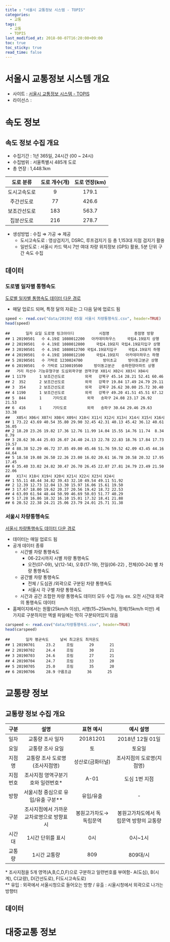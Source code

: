 ```yaml
---
title : "서울시 교통정보 시스템 - TOPIS"
categories: 
  - 교통
tags:
  - 교통
  - TOPIS
last_modified_at: 2018-08-07T16:20:00+09:00
toc: true
toc_sticky: true
read_time: false
---
```


서울시 교통정보 시스템 개요
===========================

-   사이트 : [서울시 교통정보 시스템 - TOPIS](http://topis.seoul.go.kr/refRoom/openRefRoom_1.do)
-   라이선스 :

속도 정보
=========

속도 정보 수집 개요
-------------------

-   수집기간 : 1년 365일, 24시간 (00 ~ 24시)
-   수집범위 : 서울특별시 485개 도로
-   총 연장 : 1,448.1km

|   도로 분류  | 도로 개수(개) | 도로 연장(km) |
|:------------:|:-------------:|:-------------:|
| 도시고속도로 |       9       |     179.1     |
|  주간선도로  |       77      |     426.6     |
| 보조간선도로 |      183      |     563.7     |
|  집분산도로  |      216      |     278.7     |

-   생성방법 : 수집 ⇒ 가공 ⇒ 제공
    -   도시고속도로 : 영상검지기, DSRC, 루프검지기 등 총 1,153대 지점 검지기 활용
    -   일반도로 : 서울시 카드 택시 7만 여대 차량 위치정보 (GPS) 활용, 5분 단위 구간 속도 수집

데이터
------

### 도로별 일자별 통행속도

[도로별 일자별 통행속도 데이터 다운 경로](http://topis.seoul.go.kr/refRoom/openRefRoom_1_2.do)

-   매달 업로드 되며, 특정 달의 자료는 그 다음 달에 업로드 됨

``` r
speed <- read.csv("data/2019년 05월 서울시 차량통행속도.csv", header=TRUE)
head(speed)
```

    ##       일자 요일 도로명 링크아이디           시점명           종점명 방향
    ## 1 20190501   수 4.19로 1080012200   아카데미하우스     국립4.19묘지 상행
    ## 2 20190501   수 4.19로 1080012800     국립4.19묘지 국립4.19묘지입구 상행
    ## 3 20190501   수 4.19로 1080012700 국립4.19묘지입구     국립4.19묘지 하행
    ## 4 20190501   수 4.19로 1080012100     국립4.19묘지   아카데미하우스 하행
    ## 5 20190501   수 가락로 1230024700         방이초교     방이동고분군 상행
    ## 6 20190501   수 가락로 1230019500     방이동고분군   송파한양아파트 상행
    ##   거리 차선수 기능유형구분 도심외곽구분 권역구분 X01시 X02시 X03시 X04시
    ## 1 1179      1 보조간선도로         외곽   강북구 45.14 28.21 52.41 60.46
    ## 2  352      2 보조간선도로         외곽   강북구 19.84 17.49 24.79 29.11
    ## 3  354      2 보조간선도로         외곽   강북구 26.62 30.00 25.72 30.40
    ## 4 1190      1 보조간선도로         외곽   강북구 49.20 41.51 45.51 67.12
    ## 5  844      1     기타도로         외곽   송파구 24.08 23.17 26.92 21.53
    ## 6  416      1     기타도로         외곽   송파구 30.64 29.46 29.63 33.38
    ##   X05시 X06시 X07시 X08시 X09시 X10시 X11시 X12시 X13시 X14시 X15시 X16시
    ## 1 73.22 43.69 40.54 35.80 29.90 32.45 42.31 40.13 45.42 36.12 40.61 36.05
    ## 2 18.20 23.26 19.82 17.36 12.76 11.99 14.04 15.55 14.76 11.74  8.34  8.79
    ## 3 28.62 30.44 25.03 26.07 24.40 24.13 22.78 22.83 18.76 17.84 17.73 19.57
    ## 4 88.38 52.29 46.72 37.85 49.00 45.46 51.76 59.52 42.09 43.45 44.16 44.64
    ## 5 18.58 19.08 26.50 22.26 23.00 16.02 20.61 16.78 20.58 20.32 17.95 17.45
    ## 6 35.40 33.02 24.82 30.47 26.70 26.45 22.07 27.81 24.79 23.49 21.50 22.06
    ##   X17시 X18시 X19시 X20시 X21시 X22시 X23시 X24시
    ## 1 55.11 48.44 34.82 39.43 32.10 49.54 49.11 51.92
    ## 2 12.39 12.73 12.04 13.30 15.97 16.06 15.61 19.50
    ## 3 17.67 18.00 19.62 20.37 20.56 19.42 18.72 22.53
    ## 4 63.09 61.94 48.44 50.99 46.69 50.03 51.77 40.29
    ## 5 17.28 16.86 18.32 16.10 15.01 17.32 18.41 21.88
    ## 6 20.52 22.38 24.21 25.06 23.79 24.01 25.71 31.38

### 서울시 차량통행속도

[서울시 차량통행속도 데이터 다운 경로](http://topis.seoul.go.kr/refRoom/openRefRoom_1_3.do)

-   데이터는 매일 업로드 됨
-   공개 데이터 종류
    -   시간별 차량 통행속도
        -   06-22시까지 시별 차량 통행속도
        -   오전(07-09), 낮(12-14), 오후(17-19), 전일(06-22) , 전체(00-24) 별 차량 통행속도
    -   공간별 차량 통행속도
        -   전체 / 도심권 /외곽으로 구분된 차량 통행속도
        -   서울시 각 구별 차량 통행속도
    -   시간과 공간 조합한 차량 통행속도 데이터 모두 수집 가능 ex. 오전 시간대 외곽의 통행속도 데이터
-   홈페이지에서는 원활(25km/h 이상), 서행(15~25km/h), 정체(15km/h 미만) 세 가지로 구분하지만 엑셀 파일에는 딱히 구분되어있지 않음

``` r
carspeed <- read.csv("data/차량통행속도.csv", header=TRUE)
head(carspeed)
```

    ##       일자 평균속도     날씨 최고온도 최저온도
    ## 1 20190701     23.2     흐림       29       21
    ## 2 20190702     24.4     흐림       30       21
    ## 3 20190703     24.6     흐림       27       21
    ## 4 20190704     24.7     흐림       33       20
    ## 5 20190705     25.0     흐림       35       20
    ## 6 20190706     28.9 구름조금       36       25

교통량 정보
===========

교통량 정보 수집 개요
---------------------

|   구분   |                    설명                   |       표현 예시       |                예시 설명                |
|:--------:|:-----------------------------------------:|:---------------------:|:---------------------------------------:|
|   일자   |              교통량 조사 일자             |        20181201       |             2018년 12월 01일            |
|   요일   |              교통량 조사 요일             |           토          |                  토요일                 |
|  지점명  |       교통량 조사 도로명(조사지점명)      |    성산로(금화터널)   |        조사지점의 도로명(지점명)        |
| 지점번호 |     조사지점 영역구분기호와 일련번호\*    |          A-01         |              도심 1번 지점              |
|   방향   |    서울시청 중심으로 유입/유출 구분\*\*   |       유입/유출       |                    -                    |
|   구분   | 조사지점에서 가까운 교차로명으로 방향표시 | 봉원고가차도→독립문역 | 봉원고가차도에서 독립문역 방향의 교통량 |
|  시간대  |             1시간 단위를 표시             |          0시          |                 0시~1시                 |
|  교통량  |                1시간 교통량               |          809          |                 809대/시                |

\* 조사지점을 5개 영역(A,B,C,D,F)으로 구분하고 일련번호를 부여함- A(도심), B(시계), C(교량), D(간선도로), F(도시고속도로) <br> \*\* 유입 : 외곽에서 서울시청으로 들어오는 방향 / 유출 : 시울시청에서 외곽으로 나가는 방향터

데이터
------

대중교통 정보
=============
